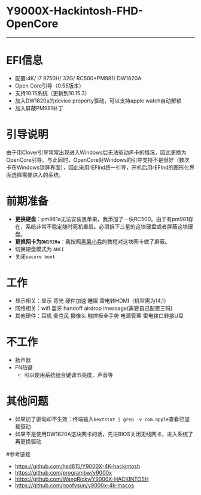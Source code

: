 # Y9000X-Hackintosh-FHD-OpenCore
---

# EFI信息
* 配置:4K/ i7 9750H/ 32G/ RC500+PM981/ DW1820A
* Open Core引导（0.55版本）
* 支持10.15系统（更新到10.15.3）
* 加入DW1820a的device property驱动，可以支持apple watch自动解锁 
* 加入屏蔽PM981补丁

# 引导说明
由于用Clover引导常常出现进入Windows后无法驱动声卡的情况，因此更换为OpenCore引导。与此同时，OpenCore对Windows的引导支持不是很好（数次卡在Windows锁屏界面），因此采用rEFInd统一引导，开机后用rEFInd的图形化界面选择需要进入的系统。

# 前期准备
* **更换硬盘**：pm981a无法安装黑苹果，我添加了一块RC500。由于有pm981存在，系统非常不稳定随时死机重启。必须拆下三星的这块硬盘或者屏蔽这块硬盘。
* **更换网卡为`DW1820a`**：我按照[黑果小兵](https://blog.daliansky.net/DW1820A_BCM94350ZAE-driver-inserts-the-correct-posture.html)的教程对这块网卡做了屏蔽。
* 切换硬盘模式为 `AHCI`
* 关闭`secure boot`
# 工作
* 显示相关：显示 背光 硬件加速 睡眠 雷电转HDMI（机型需为14,1）
* 网络相关：wifi 蓝牙 handoff airdrop imessage(需要自己配置三码)
* 其他硬件：耳机 麦克风 摄像头 触控板全手势 电源管理 雷电接口转接U盘
# 不工作
* 扬声器
* FN热键
   * 可以使用系统组合键调节亮度、声音等
# 其他问题
* 如果加了驱动却不生效：终端输入`kextstat | grep -v com.apple`查看已加载驱动
* 如果不是使用DW1820A这块网卡的话，先进BIOS关闭无线网卡，进入系统了再更换驱动

#参考链接
*  https://github.com/hsd815/Y9000X-4K-hackintosh
*  https://github.com/programbw/y9000x
*  https://github.com/WangRicky/Y9000X-HACKINTOSH
*  https://github.com/goofysun/y9000x-4k-macos
